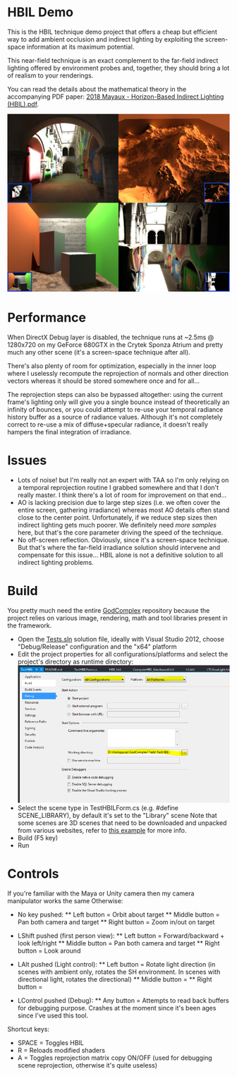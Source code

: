 # HBIL Demo

This is the HBIL technique demo project that offers a cheap but efficient way to add ambient occlusion and indirect lighting by exploiting the screen-space information at its maximum potential.

This near-field technique is an exact complement to the far-field indirect lighting offered by environment probes and, together, they should bring a lot of realism to your renderings.

You can read the details about the mathematical theory in the accompanying PDF paper: [2018 Mayaux - Horizon-Based Indirect Lighting (HBIL).pdf](2018%20Mayaux%20-%20Horizon-Based%20Indirect%20Lighting%20(HBIL).pdf).

![Head Poster](HeadPoster.jpg)


# Performance

When DirectX Debug layer is disabled, the technique runs at ~2.5ms @ 1280x720 on my GeForce 680GTX in the Crytek Sponza Atrium and pretty much any other scene (it's a screen-space technique after all).

There's also plenty of room for optimization, especially in the inner loop where I uselessly recompute the reprojection of normals and other direction vectors whereas it should be stored somewhere once and for all...

The reprojection steps can also be bypassed altogether: using the current frame's lighting only will give you a single bounce instead of theoretically an infinity of bounces, or you could attempt to re-use your
 temporal radiance history buffer as a source of radiance values. Although it's not completely correct to re-use a mix of diffuse+specular radiance, it doesn't really hampers the final integration of irradiance.


# Issues

* Lots of noise! but I'm really not an expert with TAA so I'm only relying on a temporal reprojection routine I grabbed somewhere and that I don't really master. I think there's a lot of room for improvement on that end...
* AO is lacking precision due to large step sizes (i.e. we often cover the entire screen, gathering irradiance) whereas most AO details often stand close to the center point.
 Unfortunately, if we reduce step sizes then indirect lighting gets much poorer. We definitely need *more samples* here, but that's the core parameter driving the speed of the technique.
* No off-screen reflection. Obviously, since it's a screen-space technique. But that's where the far-field irradiance solution should intervene and compensate for this issue...
 HBIL alone is not a definitive solution to all indirect lighting problems.


# Build

You pretty much need the entire [GodComplex](../../) repository because the project relies on various image, rendering, math and tool libraries present in the framework.

* Open the [Tests.sln](../../Tests.sln) solution file, ideally with Visual Studio 2012, choose "Debug/Release" configuration and the "x64" platform
* Edit the project properties for all configurations/platforms and select the project's directory as runtime directory:
  ![DebugDirConfig.png](DebugDirConfig.png)
* Select the scene type in TestHBILForm.cs (e.g. #define SCENE_LIBRARY), by default it's set to the "Library" scene
	Note that some scenes are 3D scenes that need to be downloaded and unpacked from various websites, refer to [this example](./Scenes/Casual-Effects.com/) for more info.
* Build (F5 key)
* Run


# Controls

If you're familiar with the Maya or Unity camera then my camera manipulator works the same
Otherwise:

* No key pushed:
** Left button = Orbit about target
** Middle button = Pan both camera and target
** Right button = Zoom in/out on target

* LShift pushed (first person view):
** Left button = Forward/backward + look left/right
** Middle button = Pan both camera and target
** Right button = Look around

* LAlt pushed (Light control):
** Left button = Rotate light direction (in scenes with ambient only, rotates the SH environment. In scenes with directional light, rotates the directional)
** Middle button = <NOTHING>
** Right button = <NOTHING>

* LControl pushed (Debug):
** Any button = Attempts to read back buffers for debugging purpose. Crashes at the moment since it's been ages since I've used this tool.


Shortcut keys:

* SPACE = Toggles HBIL
* R = Reloads modified shaders
* A = Toggles reprojection matrix copy ON/OFF (used for debugging scene reprojection, otherwise it's quite useless)


